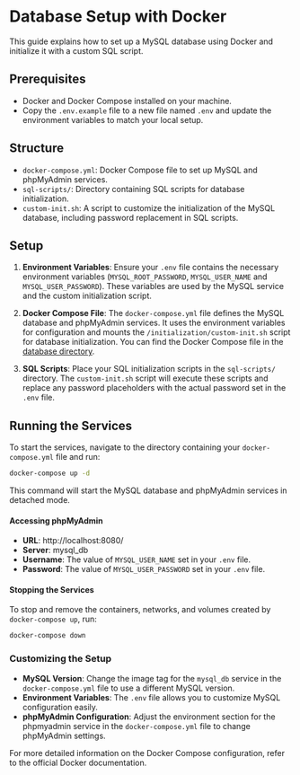 # Database Setup with Docker

This guide explains how to set up a MySQL database using Docker and initialize it with a custom SQL script.

## Prerequisites

- Docker and Docker Compose installed on your machine.
- Copy the `.env.example` file to a new file named `.env` and update the environment variables to match your local setup.

## Structure

- `docker-compose.yml`: Docker Compose file to set up MySQL and phpMyAdmin services.
- `sql-scripts/`: Directory containing SQL scripts for database initialization.
- `custom-init.sh`: A script to customize the initialization of the MySQL database, including password replacement in SQL scripts.

## Setup

1. **Environment Variables**: Ensure your `.env` file contains the necessary environment variables (`MYSQL_ROOT_PASSWORD`, `MYSQL_USER_NAME` and `MYSQL_USER_PASSWORD`). These variables are used by the MySQL service and the custom initialization script.

2. **Docker Compose File**: The `docker-compose.yml` file defines the MySQL database and phpMyAdmin services. It uses the environment variables for configuration and mounts the `/initialization/custom-init.sh` script for database initialization. You can find the Docker Compose file in the [database directory](database/docker-compose.yml).

3. **SQL Scripts**: Place your SQL initialization scripts in the `sql-scripts/` directory. The `custom-init.sh` script will execute these scripts and replace any password placeholders with the actual password set in the `.env` file.

## Running the Services

To start the services, navigate to the directory containing your `docker-compose.yml` file and run:

```sh
docker-compose up -d
```

This command will start the MySQL database and phpMyAdmin services in detached mode.

#### Accessing phpMyAdmin

- **URL**: http://localhost:8080/
- **Server**: mysql_db
- **Username**: The value of `MYSQL_USER_NAME` set in your `.env` file.
- **Password**: The value of `MYSQL_USER_PASSWORD` set in your `.env` file.

#### Stopping the Services

To stop and remove the containers, networks, and volumes created by `docker-compose up`, run:

```sh
docker-compose down
```

### Customizing the Setup

- **MySQL Version**: Change the image tag for the `mysql_db` service in the `docker-compose.yml` file to use a different MySQL version.
- **Environment Variables**: The `.env` file allows you to customize MySQL configuration easily.
- **phpMyAdmin Configuration**: Adjust the environment section for the phpmyadmin service in the `docker-compose.yml` file to change phpMyAdmin settings.

For more detailed information on the Docker Compose configuration, refer to the official Docker documentation.